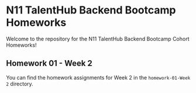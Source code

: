 # N11 TalentHub Backend Bootcamp Homeworks

Welcome to the repository for the N11 TalentHub Backend Bootcamp Cohort Homeworks!

## Homework 01 - Week 2

You can find the homework assignments for Week 2 in the `homework-01-Week 2` directory.


